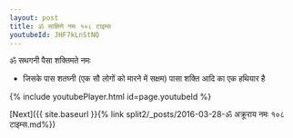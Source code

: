 ```yaml
---
layout: post
title: ॐ साक्षिणे नमः १०८ टाइम्स
youtubeId: JHF7kLnStNQ
---
```

 
 
 ॐ सथगनी पैसा शक्तिमते नमः  
 
 -  जिसके पास शतघ्नी (एक सौ लोगों को मारने में सक्षम) पासा शक्ति आदि का एक हथियार है 
 
  
 
  
 
 
 
 
 
 


{% include youtubePlayer.html id=page.youtubeId %}
 
[Next]({{ site.baseurl }}{% link  split2/_posts/2016-03-28-ॐ अक्रूराय नमः १०८ टाइम्स.md%})
 
